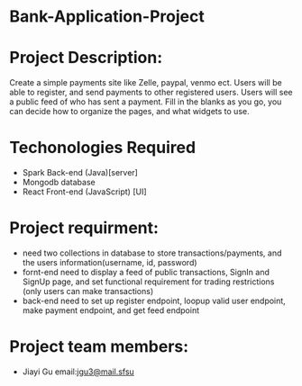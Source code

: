 # Bank-Application-Project

# Project Description:
Create a simple payments site like Zelle, paypal, venmo ect. Users will be able to register, and send payments to other registered users. Users will see a public feed of who has sent a payment. Fill in the blanks as you go, you can decide how to organize the pages, and what widgets to use. 

# Techonologies Required
- Spark Back-end (Java)[server]
- Mongodb database
- React Front-end (JavaScript) [UI]

# Project requirment:
- need two collections in database to store transactions/payments, and the users information(username, id, password)
- fornt-end need to display a feed of public transactions, SignIn and SignUp page, and set functional requirement for trading restrictions (only users can make transactions)
- back-end need to set up register endpoint, loopup valid user endpoint, make payment endpoint, and get feed endpoint

# Project team members:
- Jiayi Gu    email:jgu3@mail.sfsu
